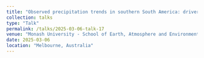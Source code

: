 ```yaml
---
title: "Observed precipitation trends in southern South America: drivers and uncertainties based on global climate models"
collection: talks
type: "Talk"
permalink: /talks/2025-03-06-talk-17
venue: "Monash University - School of Earth, Atmosphere and Environment, Seminars "
date: 2025-03-06
location: "Melbourne, Australia"
---
```

